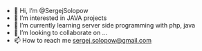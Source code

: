 - 👋 Hi, I’m @SergejSolopow
- 👀 I’m interested in JAVA projects
- 🌱 I’m currently learning server side programming with php, java
- 💞️ I’m looking to collaborate on ...
- 📫 How to reach me sergej.solopow@gmail.com

<!---
SergejSolopow/SergejSolopow is a ✨ special ✨ repository because its `README.md` (this file) appears on your GitHub profile.
You can click the Preview link to take a look at your changes.
--->
